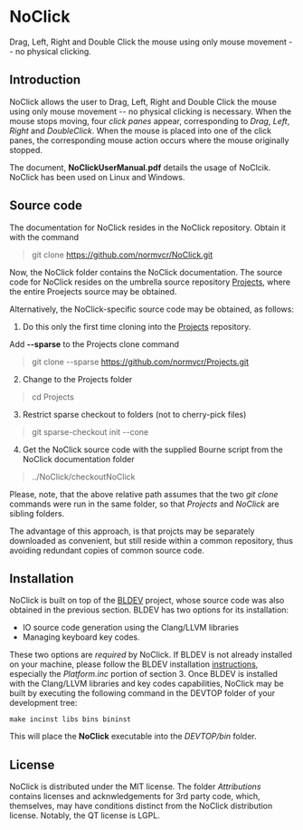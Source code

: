 # NoClick
Drag, Left, Right and Double Click the mouse using only mouse movement -- no physical clicking.

## Introduction
NoClick allows the user to Drag, Left, Right and Double Click the mouse using only mouse movement -- no physical clicking is necessary.  When the mouse stops moving, four *click panes* appear, corresponding to *Drag*, *Left*, *Right* and *DoubleClick*.  When the mouse is placed into one of the click panes, the corresponding mouse action occurs where the mouse originally stopped.

The document, **NoClickUserManual.pdf** details the usage of NoClcik.
NoClick has been used on Linux and Windows.  


## Source code
The documentation for NoClick resides in the NoClick repository.  Obtain it with the command
>   git clone https://github.com/normvcr/NoClick.git

Now, the NoClick folder contains the NoClick documentation.
The source code for NoClick resides on the umbrella source repository [Projects](https://github.com/normvcr/Projects), where the entire Proejects source may be obtained.

Alternatively, the NoClick-specific source code may be obtained, as follows:

1. Do this only the first time cloning into the
[Projects](https://github.com/normvcr/Projects)
repository.

Add **--sparse** to the Projects clone command
>   git clone --sparse https://github.com/normvcr/Projects.git

2. Change to the Projects folder
>   cd Projects

3. Restrict sparse checkout to folders (not to cherry-pick files)
>   git sparse-checkout init --cone

4. Get the NoClick source code with the supplied Bourne script
from the NoClick documentation folder
>   ../NoClick/checkoutNoClick

Please, note, that the above relative path assumes that the two *git clone* commands were run in the same folder, so that *Projects* and *NoClick* are sibling folders.

The advantage of this approach, is that projcts may be separately downloaded as convenient, but still reside within a common repository, thus avoiding redundant copies of common source code.

## Installation

NoClick is built on top of the [BLDEV](https://github.com/normvcr/BLDEV) project, whose source code was also obtained in the previous section.  BLDEV has two options for its installation:

- IO source code generation using the Clang/LLVM libraries
- Managing keyboard key codes.

These two options are *required* by NoClick.  If BLDEV is not already installed on your machine, please follow the BLDEV installation [instructions](https://github.com/normvcr/BLDEV/blob/master/BUILDING.md), especially the *Platform.inc* portion of section 3.  Once BLDEV is installed with the Clang/LLVM libraries and key codes capabilities,
NoClick may be built by executing the following command in the DEVTOP folder of your development tree:

```
make incinst libs bins bininst
```
This will place the **NoClick** executable into the *DEVTOP/bin* folder.


## License
NoClick is distributed under the MIT license.  The folder *Attributions* contains licenses and acknwledgements for 3rd party code, which, themselves, may have conditions distinct from the NoClick distribution license.  Notably, the QT license is LGPL.
